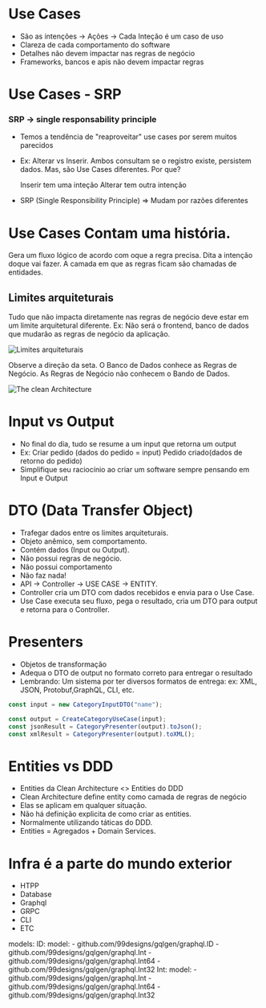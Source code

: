# Use Cases

- São as intenções -> Ações -> Cada Inteção é um caso de uso
- Clareza de cada comportamento do software
- Detalhes não devem impactar nas regras de negócio
- Frameworks, bancos e apis não devem impactar regras

# Use Cases - SRP

### SRP -> single responsability principle

- Temos a tendência de "reaproveitar" use cases por serem muitos
  parecidos

- Ex: Alterar vs Inserir. Ambos consultam se o registro existe, persistem
  dados. Mas, são Use Cases diferentes. Por que?

  Inserir tem uma inteção
  Alterar tem outra intenção

- SRP (Single Responsibility Principle) => Mudam por razões diferentes

# Use Cases Contam uma história.

Gera um fluxo lógico de acordo com oque a regra precisa.
Dita a intenção doque vai fazer.
A camada em que as regras ficam são chamadas de entidades.

## Limites arquiteturais

Tudo que não impacta diretamente nas regras de negócio deve estar
em um limite arquitetural diferente. Ex: Não será o frontend, banco de
dados que mudarão as regras de negócio da aplicação.

![Limites arquiteturais](https://res.cloudinary.com/dlf01tbs6/image/upload/v1708562875/ahtclkm2mqz3uhvupwpy.png)

Observe a direção da seta. O Banco de Dados conhece as Regras de Negócio. As Regras de Negócio não
conhecem o Bando de Dados.

![The clean Architecture](https://res.cloudinary.com/dlf01tbs6/image/upload/v1708563200/z95zooobnxevs705zjrl.png)

# Input vs Output

- No final do dia, tudo se resume a um input que retorna um output
- Ex: Criar pedido (dados do pedido = input) Pedido criado(dados de retorno do pedido)
- Simplifique seu raciocínio ao criar um software sempre pensando em Input e Output

# DTO (Data Transfer Object)

- Trafegar dados entre os limites arquiteturais.
- Objeto anêmico, sem comportamento.
- Contém dados (Input ou Output).
- Não possui regras de negócio.
- Não possui comportamento
- Não faz nada!
- API -> Controller -> USE CASE -> ENTITY.
- Controller cria um DTO com dados recebidos e envia para o Use Case.
- Use Case executa seu fluxo, pega o resultado, cria um DTO para output e retorna para o Controller.

# Presenters

- Objetos de transformação
- Adequa o DTO de output no formato correto para entregar o resultado
- Lembrando: Um sistema por ter diversos formatos de entrega: ex: XML, JSON, Protobuf,GraphQL, CLI, etc.

```js
const input = new CategoryInputDTO("name");

const output = CreateCategoryUseCase(input);
const jsonResult = CategoryPresenter(output).toJson();
const xmlResult = CategoryPresenter(output).toXML();
```

# Entities vs DDD

- Entities da Clean Architecture <> Entities do DDD
- Clean Architecture define entity como camada de regras de negócio
- Elas se aplicam em qualquer situação.
- Não há definição explicita de como criar as entities.
- Normalmente utilizando táticas do DDD.
- Entities = Agregados + Domain Services.

# Infra é a parte do mundo exterior

- HTPP
- Database
- Graphql
- GRPC
- CLI
- ETC

models:
ID:
model: - github.com/99designs/gqlgen/graphql.ID - github.com/99designs/gqlgen/graphql.Int - github.com/99designs/gqlgen/graphql.Int64 - github.com/99designs/gqlgen/graphql.Int32
Int:
model: - github.com/99designs/gqlgen/graphql.Int - github.com/99designs/gqlgen/graphql.Int64 - github.com/99designs/gqlgen/graphql.Int32
